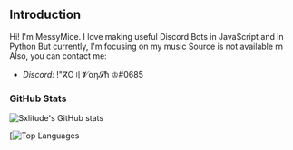 ## Introduction
Hi!
I'm MessyMice. I love making useful Discord Bots in JavaScript and in Python But currently, I'm focusing on my music Source is not available rn Also, you can contact me:
- *Discord:* !"ⴽO〢𝓥αη𝓢ħ  ♔#0685
### GitHub Stats
![Sxlitude's GitHub stats](https://github-readme-stats.vercel.app/api?username=MessyMice&show_icons=true&theme=radical)

[![Top Languages](https://github-readme-stats.vercel.app/api/top-langs/?username=MessyMice&layout=compact)

<!---
MessyMice/MyProfile is a ✨ special ✨ repository because its `README.md` (this file) appears on your GitHub profile.
You can click the Preview link to take a look at your changes.
--->
